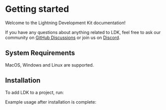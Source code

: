 # Getting started

Welcome to the Lightning Development Kit documentation!

If you have any questions about anything related to LDK, feel free to ask our community on [GitHub Discussions](https://github.com/orgs/lightningdevkit/discussions) or join us on [Discord](https://discord.gg/5AcknnMfBw). 

## System Requirements
MacOS, Windows and Linux are supported.
## Installation
To add LDK to a project, run:

<CodeSwitcher :languages="{rust:'Rust', kotlin:'Kotlin', javascript:'JavaScript'}">
  <template v-slot:rust>
 
  ```toml
    # Add the following dependencies to your cargo.toml and replace {VERSION} with the version number you want to use.

    [dependencies]
    lightning = { version = {VERSION}, features = ["max_level_trace"] }
    lightning-block-sync = { version = {VERSION}, features = [ "rpc-client" ] }
    lightning-invoice = { version = {VERSION} }
    lightning-net-tokio = { version = {VERSION} }
    lightning-persister = { version = {VERSION} }
    lightning-background-processor = { version = {VERSION} }
    lightning-rapid-gossip-sync = { version = {VERSION} }
  ```

  </template>
  <template v-slot:kotlin>

  ```java
  /* 
  For Gradle, add the following dependency to your build.gradle and replace {VERSION} with
  the version number you want to use.
  */ 

  dependencies {
   // ...
    implementation 'org.lightningdevkit:ldk-java:{VERSION}'
   // ...
  }

  /* To include the LDK Kotlin bindings in an Android project download the latest binary from https://github.com/lightningdevkit/ldk-garbagecollected/releases and place it in your libs directory.
  Then add to your build.gradle file:
  */

  dependencies {
      // ...
      implementation fileTree(include: ['*.aar'], dir: 'libs')
      // ...
  }
  ```

  </template>

  <template v-slot:javascript>

  ```javascript
    npm i lightningdevkit --save
  ```

  </template>
</CodeSwitcher>

Example usage after installation is complete:

<CodeSwitcher :languages="{rust:'Rust', kotlin:'Kotlin', javascript:'JavaScript'}">
  <template v-slot:rust>

  ```rust
  use lightning::chain::chaininterface::FeeEstimator;
  ```

  </template>
  
  <template v-slot:kotlin>

  ```java
  import org.ldk.structs.FeeEstimator
  ```

  </template>
  <template v-slot:javascript>

  ```javascript
  import { FeeEstimator } from "lightningdevkit";
  import * as fs from "fs";
  import { strict as assert } from "assert";
  
  const wasm_file = fs.readFileSync("node_modules/lightningdevkit/liblightningjs.wasm");
  await ldk.initializeWasmFromBinary(wasm_file);
  ```

  </template>
</CodeSwitcher>
